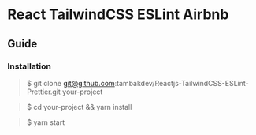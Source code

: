 # React TailwindCSS ESLint Airbnb

## Guide

### Installation

> \$ git clone git@github.com:tambakdev/Reactjs-TailwindCSS-ESLint-Prettier.git your-project

> \$ cd your-project && yarn install

> \$ yarn start
